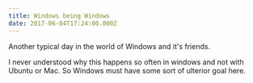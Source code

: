 ```yaml
---
title: Windows being Windows
date: 2017-06-04T17:24:00.000Z
---
```


Another typical day in the world of Windows and it's friends.

<section class="hidden" aria-description="Hidden text" tabindex="0">
I never understood why this happens so often in windows and not with Ubuntu or Mac. So Windows must have some sort of ulterior goal here.
</section>